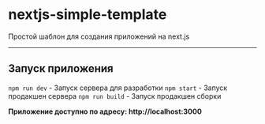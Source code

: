 # nextjs-simple-template
Простой шаблон для создания приложений на next.js

***

## Запуск приложения
`npm run dev` - Запуск сервера для разработки
`npm start` - Запуск продакшен сервера
`npm run build` - Запуск продакшен сборки

**Приложение доступно по адресу: http://localhost:3000**